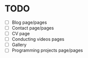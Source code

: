 # TODO

- [ ] Blog page/pages
- [ ] Contact page/pages
- [ ] CV page
- [ ] Conducting videos pages
- [ ] Gallery
- [ ] Programming projects page/pages

